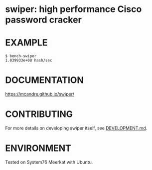 # swiper: high performance Cisco password cracker

# EXAMPLE

```console
$ bench-swiper
1.039933e+08 hash/sec
```

# DOCUMENTATION

https://mcandre.github.io/swiper/

# CONTRIBUTING

For more details on developing swiper itself, see [DEVELOPMENT.md](DEVELOPMENT.md).

# ENVIRONMENT

Tested on System76 Meerkat with Ubuntu.
